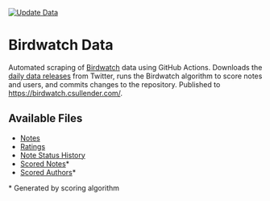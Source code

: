 [![Update Data](https://github.com/shiruken/birdwatch-data/actions/workflows/main.yml/badge.svg)](https://github.com/shiruken/birdwatch-data/actions/workflows/main.yml)

# Birdwatch Data

Automated scraping of [Birdwatch](https://twitter.github.io/communitynotes/) data using GitHub Actions. Downloads the [daily data releases](https://twitter.com/i/communitynotes/download-data) from Twitter, runs the Birdwatch algorithm to score notes and users, and commits changes to the repository. Published to https://birdwatch.csullender.com/.

## Available Files

* [Notes](https://birdwatch.csullender.com/notes-00000.tsv)
* [Ratings](https://birdwatch.csullender.com/ratings-00000.tsv)
* [Note Status History](https://birdwatch.csullender.com/noteStatusHistory-00000.tsv)
* [Scored Notes](https://birdwatch.csullender.com/scoredNotes.tsv)*
* [Scored Authors](https://birdwatch.csullender.com/helpfulnessScores.tsv)*

\* Generated by scoring algorithm
